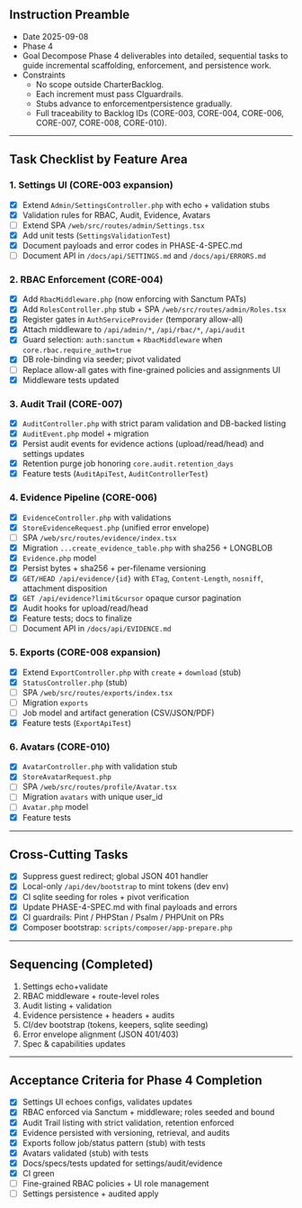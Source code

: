 ## Instruction Preamble
- Date 2025-09-08
- Phase 4
- Goal Decompose Phase 4 deliverables into detailed, sequential tasks to guide incremental scaffolding, enforcement, and persistence work.
- Constraints
  - No scope outside CharterBacklog.
  - Each increment must pass CIguardrails.
  - Stubs advance to enforcementpersistence gradually.
  - Full traceability to Backlog IDs (CORE-003, CORE-004, CORE-006, CORE-007, CORE-008, CORE-010).

---

## Task Checklist by Feature Area

### 1. Settings UI (CORE-003 expansion)
- [x] Extend `Admin/SettingsController.php` with echo + validation stubs
- [x] Validation rules for RBAC, Audit, Evidence, Avatars
- [ ] Extend SPA `/web/src/routes/admin/Settings.tsx`
- [x] Add unit tests (`SettingsValidationTest`)
- [x] Document payloads and error codes in PHASE-4-SPEC.md
- [ ] Document API in `/docs/api/SETTINGS.md` and `/docs/api/ERRORS.md`

### 2. RBAC Enforcement (CORE-004)
- [x] Add `RbacMiddleware.php` (now enforcing with Sanctum PATs)
- [x] Add `RolesController.php` stub + SPA `/web/src/routes/admin/Roles.tsx`
- [x] Register gates in `AuthServiceProvider` (temporary allow-all)
- [x] Attach middleware to `/api/admin/*`, `/api/rbac/*`, `/api/audit`
- [x] Guard selection: `auth:sanctum` + `RbacMiddleware` when `core.rbac.require_auth=true`
- [x] DB role-binding via seeder; pivot validated
- [ ] Replace allow-all gates with fine-grained policies and assignments UI
- [x] Middleware tests updated

### 3. Audit Trail (CORE-007)
- [x] `AuditController.php` with strict param validation and DB-backed listing
- [x] `AuditEvent.php` model + migration
- [x] Persist audit events for evidence actions (upload/read/head) and settings updates
- [x] Retention purge job honoring `core.audit.retention_days`
- [x] Feature tests (`AuditApiTest`, `AuditControllerTest`)

### 4. Evidence Pipeline (CORE-006)
- [x] `EvidenceController.php` with validations
- [x] `StoreEvidenceRequest.php` (unified error envelope)
- [ ] SPA `/web/src/routes/evidence/index.tsx`
- [x] Migration `...create_evidence_table.php` with sha256 + LONGBLOB
- [x] `Evidence.php` model
- [x] Persist bytes + sha256 + per-filename versioning
- [x] `GET/HEAD /api/evidence/{id}` with `ETag`, `Content-Length`, `nosniff`, attachment disposition
- [x] `GET /api/evidence?limit&cursor` opaque cursor pagination
- [x] Audit hooks for upload/read/head
- [x] Feature tests; docs to finalize
- [ ] Document API in `/docs/api/EVIDENCE.md`

### 5. Exports (CORE-008 expansion)
- [x] Extend `ExportController.php` with `create` + `download` (stub)
- [x] `StatusController.php` (stub)
- [ ] SPA `/web/src/routes/exports/index.tsx`
- [ ] Migration `exports`
- [ ] Job model and artifact generation (CSV/JSON/PDF)
- [x] Feature tests (`ExportApiTest`)

### 6. Avatars (CORE-010)
- [x] `AvatarController.php` with validation stub
- [x] `StoreAvatarRequest.php`
- [ ] SPA `/web/src/routes/profile/Avatar.tsx`
- [ ] Migration `avatars` with unique user_id
- [ ] `Avatar.php` model
- [x] Feature tests

---

## Cross-Cutting Tasks
- [x] Suppress guest redirect; global JSON 401 handler
- [x] Local-only `/api/dev/bootstrap` to mint tokens (dev env)
- [x] CI sqlite seeding for roles + pivot verification
- [x] Update PHASE-4-SPEC.md with final payloads and errors
- [x] CI guardrails: Pint / PHPStan / Psalm / PHPUnit on PRs
- [x] Composer bootstrap: `scripts/composer/app-prepare.php`

---

## Sequencing (Completed)
1. Settings echo+validate
2. RBAC middleware + route-level roles
3. Audit listing + validation
4. Evidence persistence + headers + audits
5. CI/dev bootstrap (tokens, keepers, sqlite seeding)
6. Error envelope alignment (JSON 401/403)
7. Spec & capabilities updates

---

## Acceptance Criteria for Phase 4 Completion
- [x] Settings UI echoes configs, validates updates
- [x] RBAC enforced via Sanctum + middleware; roles seeded and bound
- [x] Audit Trail listing with strict validation, retention enforced
- [x] Evidence persisted with versioning, retrieval, and audits
- [x] Exports follow job/status pattern (stub) with tests
- [x] Avatars validated (stub) with tests
- [x] Docs/specs/tests updated for settings/audit/evidence
- [x] CI green
- [ ] Fine-grained RBAC policies + UI role management
- [ ] Settings persistence + audited apply
